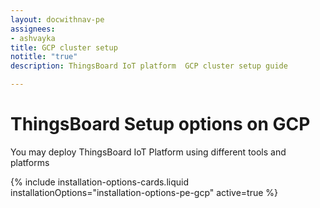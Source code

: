 ```yaml
---
layout: docwithnav-pe
assignees:
- ashvayka
title: GCP cluster setup
notitle: "true"
description: ThingsBoard IoT platform  GCP cluster setup guide

---
```


<div class="installation-options">
    <div class="install-options-header">
       <div class="install-options-hero">
          <div class="container">
            <div class="install-options-hero-content">
                <h1>ThingsBoard Setup options on GCP</h1>
                <div class="install-options-description">
                    <p>
                        You may deploy ThingsBoard IoT Platform using different tools and platforms
                    </p>
                </div>
            </div>
            <div class="deployment-container one-line-deployment-container">
                <div class="deployment-div">
                    {% include installation-options-cards.liquid installationOptions="installation-options-pe-gcp" active=true %}
                </div>
            </div>
          </div>
       </div>
    </div>
</div>
